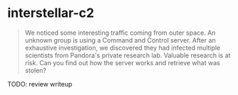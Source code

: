 # interstellar-c2

> We noticed some interesting traffic coming from outer space. 
> An unknown group is using a Command and Control server. 
> After an exhaustive investigation, we discovered they had infected multiple scientists from Pandora's private research lab. 
> Valuable research is at risk. 
> Can you find out how the server works and retrieve what was stolen?

TODO: review writeup